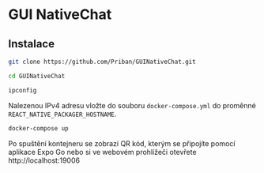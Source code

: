 # GUI NativeChat

## Instalace
```bash
git clone https://github.com/Priban/GUINativeChat.git
```
```bash
cd GUINativeChat
```
```bash
ipconfig
```
Nalezenou IPv4 adresu vložte do souboru `docker-compose.yml` do proměnné `REACT_NATIVE_PACKAGER_HOSTNAME`.
```bash
docker-compose up
```
Po spuštění kontejneru se zobrazí QR kód, kterým se připojíte pomocí aplikace Expo Go nebo si ve webovém prohlížeči otevřete http://localhost:19006